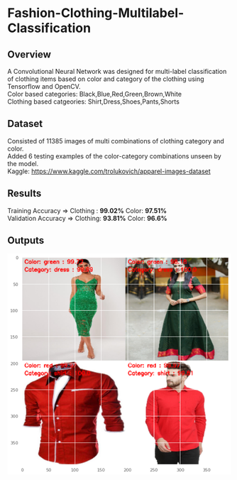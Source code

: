 # Fashion-Clothing-Multilabel-Classification


## Overview
A Convolutional Neural Network was designed for multi-label classification of clothing items based on color and category of the clothing using Tensorflow and OpenCV.</br>
Color based categories: Black,Blue,Red,Green,Brown,White</br>
Clothing based catgeories: Shirt,Dress,Shoes,Pants,Shorts</br>

## Dataset
Consisted of 11385 images of multi combinations of clothing category and color.</br>
Added 6 testing examples of the color-category combinations unseen by the model.</br>
Kaggle: https://www.kaggle.com/trolukovich/apparel-images-dataset

## Results

Training Accuracy => Clothing : **99.02%** Color: **97.51%**</br>
Validation Accuracy => Clothing: **93.81%** Color: **96.6%**

## Outputs

![](output_montage/output_mont.png)
